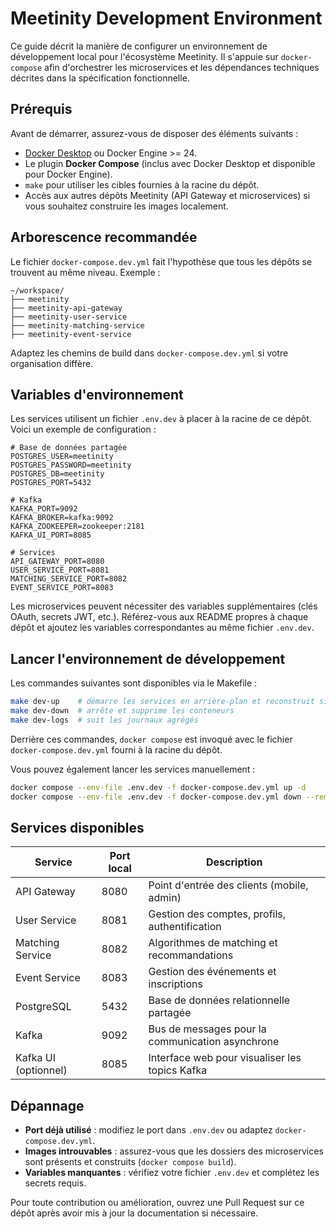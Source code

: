 # Meetinity Development Environment

Ce guide décrit la manière de configurer un environnement de développement local pour l'écosystème Meetinity. Il s'appuie sur
`docker-compose` afin d'orchestrer les microservices et les dépendances techniques décrites dans la spécification fonctionnelle.

## Prérequis

Avant de démarrer, assurez-vous de disposer des éléments suivants :

- [Docker Desktop](https://www.docker.com/products/docker-desktop/) ou Docker Engine >= 24.
- Le plugin **Docker Compose** (inclus avec Docker Desktop et disponible pour Docker Engine).
- `make` pour utiliser les cibles fournies à la racine du dépôt.
- Accès aux autres dépôts Meetinity (API Gateway et microservices) si vous souhaitez construire les images localement.

## Arborescence recommandée

Le fichier `docker-compose.dev.yml` fait l'hypothèse que tous les dépôts se trouvent au même niveau. Exemple :

```
~/workspace/
├── meetinity
├── meetinity-api-gateway
├── meetinity-user-service
├── meetinity-matching-service
├── meetinity-event-service
```

Adaptez les chemins de build dans `docker-compose.dev.yml` si votre organisation diffère.

## Variables d'environnement

Les services utilisent un fichier `.env.dev` à placer à la racine de ce dépôt. Voici un exemple de configuration :

```
# Base de données partagée
POSTGRES_USER=meetinity
POSTGRES_PASSWORD=meetinity
POSTGRES_DB=meetinity
POSTGRES_PORT=5432

# Kafka
KAFKA_PORT=9092
KAFKA_BROKER=kafka:9092
KAFKA_ZOOKEEPER=zookeeper:2181
KAFKA_UI_PORT=8085

# Services
API_GATEWAY_PORT=8080
USER_SERVICE_PORT=8081
MATCHING_SERVICE_PORT=8082
EVENT_SERVICE_PORT=8083
```

Les microservices peuvent nécessiter des variables supplémentaires (clés OAuth, secrets JWT, etc.). Référez-vous aux README
propres à chaque dépôt et ajoutez les variables correspondantes au même fichier `.env.dev`.

## Lancer l'environnement de développement

Les commandes suivantes sont disponibles via le Makefile :

```bash
make dev-up    # démarre les services en arrière-plan et reconstruit si besoin
make dev-down  # arrête et supprime les conteneurs
make dev-logs  # suit les journaux agrégés
```

Derrière ces commandes, `docker compose` est invoqué avec le fichier `docker-compose.dev.yml` fourni à la racine du dépôt.

Vous pouvez également lancer les services manuellement :

```bash
docker compose --env-file .env.dev -f docker-compose.dev.yml up -d
docker compose --env-file .env.dev -f docker-compose.dev.yml down --remove-orphans
```

## Services disponibles

| Service                  | Port local | Description                                                 |
|--------------------------|------------|-------------------------------------------------------------|
| API Gateway              | 8080       | Point d'entrée des clients (mobile, admin)                  |
| User Service             | 8081       | Gestion des comptes, profils, authentification              |
| Matching Service         | 8082       | Algorithmes de matching et recommandations                  |
| Event Service            | 8083       | Gestion des événements et inscriptions                      |
| PostgreSQL               | 5432       | Base de données relationnelle partagée                      |
| Kafka                    | 9092       | Bus de messages pour la communication asynchrone            |
| Kafka UI (optionnel)     | 8085       | Interface web pour visualiser les topics Kafka              |

## Dépannage

- **Port déjà utilisé** : modifiez le port dans `.env.dev` ou adaptez `docker-compose.dev.yml`.
- **Images introuvables** : assurez-vous que les dossiers des microservices sont présents et construits (`docker compose build`).
- **Variables manquantes** : vérifiez votre fichier `.env.dev` et complétez les secrets requis.

Pour toute contribution ou amélioration, ouvrez une Pull Request sur ce dépôt après avoir mis à jour la documentation si
nécessaire.
